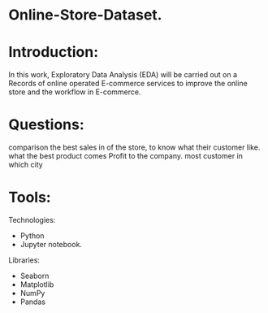 # Online-Store-Dataset.
# Introduction:
In this work, Exploratory Data Analysis (EDA) will be carried out on a Records of online operated E-commerce services to improve the online store and the workflow in  E-commerce.
# Questions:
comparison the best sales in of the store, to know what their customer like. 
what the best product comes Profit to the company. 
most customer in which city
# Tools:
Technologies:
- Python
- Jupyter notebook.

Libraries: 
- Seaborn 
- Matplotlib
- NumPy
- Pandas
